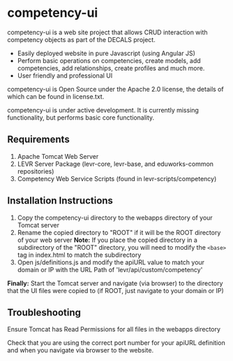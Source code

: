 competency-ui
=============

competency-ui is a web site project that allows CRUD interaction with competency objects as part of the DECALS project.

* Easily deployed website in pure Javascript (using Angular JS)
* Perform basic operations on competencies, create models, add competencies, add relationships, create profiles and much more.
* User friendly and professional UI

competency-ui is Open Source under the Apache 2.0 license, the details of which can be found in license.txt.

competency-ui is under active development. It is currently missing functionality, but performs basic core functionality.

Requirements
------------
1. Apache Tomcat Web Server
2. LEVR Server Package (levr-core, levr-base, and eduworks-common repositories)
3. Competency Web Service Scripts (found in levr-scripts/competency)

Installation Instructions
-------------------------
1. Copy the competency-ui directory to the webapps directory of your Tomcat
server
2. Rename the copied directory to "ROOT" if it will be the ROOT directory of
your web server
**Note:** If you place the copied directory in a subdirectory of the "ROOT"
directory, you will need to modify the `<base>` tag in index.html to match the subdirectory
3. Open js/definitions.js and modify the apiURL value to match your domain or
IP with the URL Path of 'levr/api/custom/competency'

**Finally:** Start the Tomcat server and navigate (via browser) to the 
directory that the UI files were copied to (if ROOT, just navigate to your
domain or IP)

Troubleshooting
---------------
Ensure Tomcat has Read Permissions for all files in the webapps directory

Check that you are using the correct port number for your apiURL definition
and when you navigate via browser to the website.
